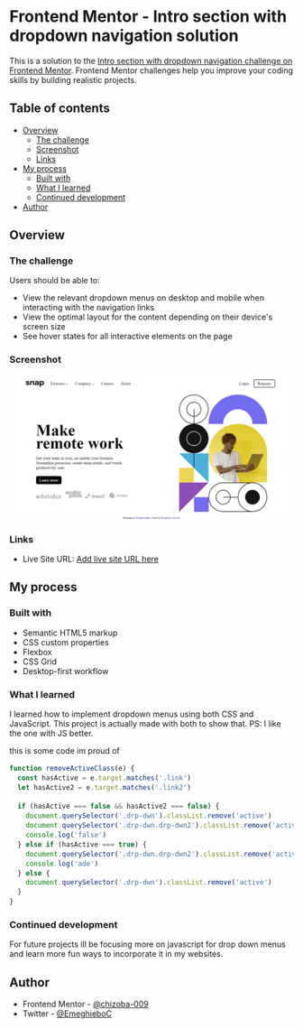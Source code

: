 # Frontend Mentor - Intro section with dropdown navigation solution

This is a solution to the [Intro section with dropdown navigation challenge on Frontend Mentor](https://www.frontendmentor.io/challenges/intro-section-with-dropdown-navigation-ryaPetHE5). Frontend Mentor challenges help you improve your coding skills by building realistic projects.

## Table of contents

- [Overview](#overview)
  - [The challenge](#the-challenge)
  - [Screenshot](#screenshot)
  - [Links](#links)
- [My process](#my-process)
  - [Built with](#built-with)
  - [What I learned](#what-i-learned)
  - [Continued development](#continued-development)
- [Author](#author)

## Overview

### The challenge

Users should be able to:

- View the relevant dropdown menus on desktop and mobile when interacting with the navigation links
- View the optimal layout for the content depending on their device's screen size
- See hover states for all interactive elements on the page

### Screenshot

![](<./images/Frontend-Mentor-Intro-section-with-dropdown-navigation%20(1).png>)

### Links

- Live Site URL: [Add live site URL here](intro-section-wirh-dropdown-menu-by-me.netlify.app)

## My process

### Built with

- Semantic HTML5 markup
- CSS custom properties
- Flexbox
- CSS Grid
- Desktop-first workflow

### What I learned

I learned how to implement dropdown menus using both CSS and JavaScript. This project is actually made with both to show that.
PS: I like the one with JS better.

this is some code im proud of

```js
function removeActiveClass(e) {
  const hasActive = e.target.matches('.link')
  let hasActive2 = e.target.matches('.link2')

  if (hasActive === false && hasActive2 === false) {
    document.querySelector('.drp-dwn').classList.remove('active')
    document.querySelector('.drp-dwn.drp-dwn2').classList.remove('active')
    console.log('false')
  } else if (hasActive === true) {
    document.querySelector('.drp-dwn.drp-dwn2').classList.remove('active')
    console.log('ade')
  } else {
    document.querySelector('.drp-dwn').classList.remove('active')
  }
}
```

### Continued development

For future projects ill be focusing more on javascript for drop down menus and learn more fun ways to incorporate it in my websites.

## Author

- Frontend Mentor - [@chizoba-009](https://www.frontendmentor.io/profile/chizoba-009)
- Twitter - [@EmeghieboC](https://www.twitter.com/EmeghieboC)
